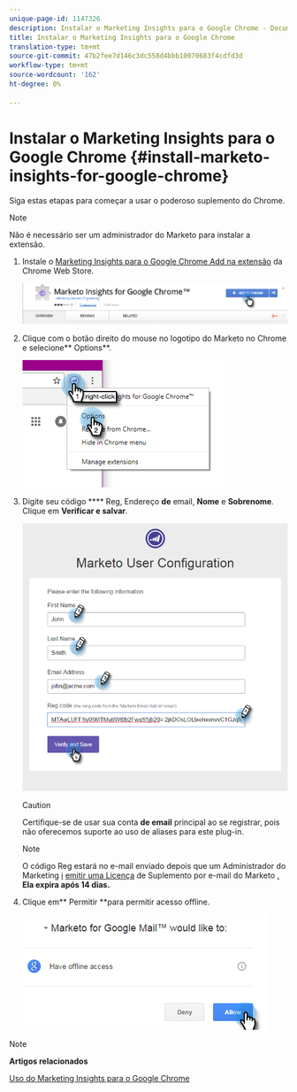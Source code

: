 ```yaml
---
unique-page-id: 1147326
description: Instalar o Marketing Insights para o Google Chrome - Documentos do Marketing - Documentação do produto
title: Instalar o Marketing Insights para o Google Chrome
translation-type: tm+mt
source-git-commit: 47b2fee7d146c3dc558d4bbb10070683f4cdfd3d
workflow-type: tm+mt
source-wordcount: '162'
ht-degree: 0%

---
```



# Instalar o Marketing Insights para o Google Chrome {#install-marketo-insights-for-google-chrome}

Siga estas etapas para começar a usar o poderoso suplemento do Chrome.

>[!NOTE]
>
>Não é necessário ser um administrador do Marketo para instalar a extensão.

1. Instale o [Marketing Insights para o Google Chrome Add na extensão](https://chrome.google.com/webstore/detail/marketo-for-google-mail/jjkfbhajlmoeegbjgjipliamplidmbjb) da Chrome Web Store.

   ![](assets/image2015-10-5-10-3a24-3a7.png)

1. Clique com o botão direito do mouse no logotipo do Marketo no Chrome e selecione** Options**.

   ![](assets/two.png)

1. Digite seu código **** Reg, Endereço **de** email, **Nome** e **Sobrenome**. Clique em **Verificar e salvar**.

   ![](assets/three.png)

   >[!CAUTION]
   >
   >Certifique-se de usar sua conta **de email** principal ao se registrar, pois não oferecemos suporte ao uso de aliases para este plug-in.

   >[!NOTE]
   >
   >O código Reg estará no e-mail enviado depois que um Administrador do Marketing [i](http://docs.marketo.com/pages/viewpage.action?pageid=7510848) [emitir uma Licença](../../../product-docs/marketo-sales-insight/msi-outlook-plugin/issue-a-marketo-email-add-in-license.md) de Suplemento por e-mail do Marketo [.](http://docs.marketo.com/pages/viewpage.action?pageid=7510848) **Ela expira após 14 dias.**

1. Clique em** Permitir **para permitir acesso offline.

   ![](assets/image2015-10-5-10-3a34-3a1.png)

>[!NOTE]
>
>**Artigos relacionados**
>
>[Uso do Marketing Insights para o Google Chrome](using-marketo-insights-for-google-chrome.md)

